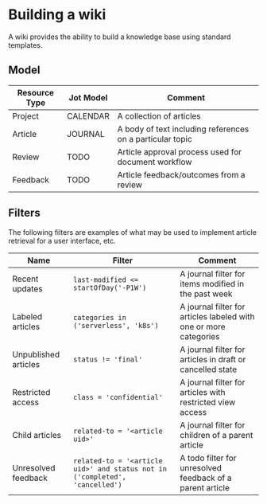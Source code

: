 # Building a wiki

A wiki provides the ability to build a knowledge base using standard templates.

## Model


| Resource Type | Jot Model | Comment                                                   |
|---------------|-----------|-----------------------------------------------------------|
| Project       | CALENDAR  | A collection of articles                                  |
| Article       | JOURNAL   | A body of text including references on a particular topic |
| Review        | TODO      | Article approval process used for document workflow       |
| Feedback      | TODO      | Article feedback/outcomes from a review                   |

## Filters

The following filters are examples of what may be used to implement article retrieval for a user interface, etc.

| Name                 | Filter                                                                      | Comment                                                           |
|----------------------|-----------------------------------------------------------------------------|-------------------------------------------------------------------|
| Recent updates       | `last-modified <= startOfDay('-P1W')`                                       | A journal filter for items modified in the past week              |
| Labeled articles     | `categories in ('serverless', 'k8s')`                                       | A journal filter for articles labeled with one or more categories |
| Unpublished articles | `status != 'final'`                                                         | A journal filter for articles in draft or cancelled state         |
| Restricted access    | `class = 'confidential'`                                                    | A journal filter for articles with restricted view access         |
| Child articles       | `related-to = '<article uid>'`                                              | A journal filter for children of a parent article                 |
| Unresolved feedback  | `related-to = '<article uid>' and status not in ('completed', 'cancelled')` | A todo filter for unresolved feedback of a parent article         |
